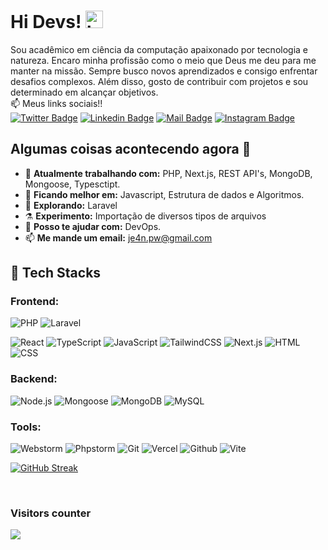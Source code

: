 # Hi Devs! <img src="https://user-images.githubusercontent.com/1303154/88677602-1635ba80-d120-11ea-84d8-d263ba5fc3c0.gif" width="28px" height="28px" alt="hi">

Sou acadêmico em ciência da computação apaixonado por tecnologia e natureza.
Encaro minha profissão como o meio que Deus me deu para me manter na missão. Sempre busco novos aprendizados e consigo enfrentar desafios complexos.
Além disso, gosto de contribuir com projetos e sou determinado em alcançar objetivos.
<br>
:mailbox: Meus links sociais!! <br>
[![Twitter Badge](https://img.shields.io/badge/-@je4npw-1ca0f1?style=flat&labelColor=1ca0f1&logo=twitter&logoColor=white&link=https://twitter.com/je4npw)](https://twitter.com/je4npw)
[![Linkedin Badge](https://img.shields.io/badge/-je4npw-0e76a8?style=flat&labelColor=0e76a8&logo=linkedin&logoColor=white)](https://www.linkedin.com/in/je4npw/)
[![Mail Badge](https://img.shields.io/badge/-je4n.pw-c0392b?style=flat&labelColor=c0392b&logo=gmail&logoColor=white)](mailto:je4n.pw@gmail.com)
[![Instagram Badge](https://img.shields.io/badge/-je4n.pw-ffffff?style=flat&labelColor=white&logo=Instagram&logoColor=purple)](https://instagram.com/je4npw)
<br>
## Algumas coisas acontecendo agora 👀

- 🔭 <b>Atualmente trabalhando com:</b> PHP, Next.js, REST API's, MongoDB, Mongoose, Typesctipt.
- 🌱 <b>Ficando melhor em:</b>  Javascript, Estrutura de dados e Algoritmos.
- 🤔 <b>Explorando:</b> Laravel
- ⚗️ <b>Experimento:</b> Importação de diversos tipos de arquivos
- 💬 <b>Posso te ajudar com:</b> DevOps.
- 📫 <b>Me mande um email:</b> <a href="mailto:je4n.pw@gmail.com" target="_blank">je4n.pw@gmail.com</a>

## 💼 Tech Stacks

### Frontend:
![PHP](https://img.shields.io/badge/PHP-764ABC.svg?style=for-the-badge&logo=PHP&logoColor=white)
![Laravel](https://img.shields.io/badge/-Laravel-764ABC?style=for-the-badge&labelColor=FF2D20&logo=laravel&logoColor=ffffff)

![React](https://img.shields.io/badge/React-61DAFB.svg?style=for-the-badge&logo=React&logoColor=black)
![TypeScript](https://img.shields.io/badge/TypeScript-3178C6.svg?style=for-the-badge&logo=TypeScript&logoColor=white)
![JavaScript](https://img.shields.io/badge/JavaScript-F7DF1E.svg?style=for-the-badge&logo=JavaScript&logoColor=black)
![TailwindCSS](https://img.shields.io/badge/Tailwind%20CSS-06B6D4.svg?style=for-the-badge&logo=Tailwind-CSS&logoColor=white)
![Next.js](https://img.shields.io/badge/Next.js-000000.svg?style=for-the-badge&logo=nextdotjs&logoColor=white)
![HTML](https://img.shields.io/badge/HTML5-E34F26?style=for-the-badge&logo=html5&logoColor=white)
![CSS](https://img.shields.io/badge/-css3-1572B6?&style=for-the-badge&logo=css3&logoColor=white)

### Backend:
![Node.js](https://img.shields.io/badge/Node.js-339933?style=for-the-badge&logo=nodedotjs&logoColor=white)
![Mongoose](https://img.shields.io/badge/Mongoose-green?style=for-the-badge&logo=mongoose&logoColor=white)
![MongoDB](https://img.shields.io/badge/MongoDB-green?style=for-the-badge&logo=mongodb&logoColor=white)
![MySQL](https://img.shields.io/badge/MySQL-yellow?style=for-the-badge&logo=mysql&logoColor=white)

### Tools:
![Webstorm](https://img.shields.io/badge/-Webstorm-007ACC?&style=for-the-badge&logo=webstorm&logoColor=white)
![Phpstorm](https://img.shields.io/badge/-Phpstorm-007ACC?&style=for-the-badge&logo=phpstorm&logoColor=white)
![Git](https://img.shields.io/badge/-Git-F05032?&style=for-the-badge&logo=git&logoColor=white)
![Vercel](https://img.shields.io/badge/Vercel-000000?style=for-the-badge&logo=vercel&logoColor=white)
![Github](https://img.shields.io/badge/Github-00C7B7?style=for-the-badge&logo=github&logoColor=white)
![Vite](https://img.shields.io/badge/Vite-646CFF.svg?style=for-the-badge&logo=Vite&logoColor=white)


<!-- card -->
[![GitHub Streak](https://streak-stats.demolab.com?user=je4npw&theme=one-dark-pro&locale=pt_BR&date_format=j%2Fn%5B%2FY%5D)](https://git.io/streak-stats)

<!-- visitor counter -->
<br>
<h3> Visitors counter </h3>
<p>
  <a href="https://github.com/ParthGohil21/github-profile-count">
    <img align="center" src="https://profile-counter.glitch.me/{je4npw}/count.svg" />
    </a>
</p>
